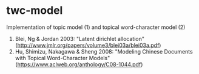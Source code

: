 # twc-model
Implementation of topic model (1) and topical word-character model (2)

1. Blei, Ng &amp; Jordan 2003: "Latent dirichlet allocation" (http://www.jmlr.org/papers/volume3/blei03a/blei03a.pdf)
2. Hu, Shimizu, Nakagawa &amp; Sheng 2008: "Modeling Chinese Documents with Topical Word-Character Models" (https://www.aclweb.org/anthology/C08-1044.pdf)
